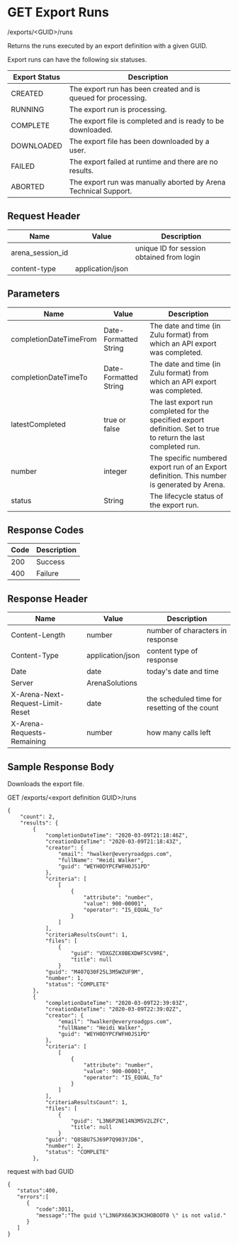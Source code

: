 # GET Export Runs


/exports/&lt;GUID&gt;/runs

Returns the runs executed by an  export definition with a given GUID. 

Export runs can have the following six statuses.


| Export Status<br> | Description<br> |
|  --- |  --- | 
| CREATED<br> | The export run has been created and is queued for processing.<br> |
| RUNNING<br> | The export run is processing.<br> |
| COMPLETE<br> | The export file is completed and is ready to be downloaded.<br> |
| DOWNLOADED<br> | The export file has been downloaded by a user.<br> |
| FAILED<br> | The export failed at runtime and there are no results.<br> |
| ABORTED<br> | The export run was manually aborted by Arena Technical Support.<br> |

## Request Header

| Name<br> | Value<br> | Description<br> |
|  --- |  --- |  --- | 
| arena_session_id<br> |   | unique ID for session obtained from login<br> |
| content\-type<br> | application/json<br> |   |

## Parameters

| Name<br> | Value<br> | Description<br> |
|  --- |  --- |  --- | 
| completionDateTimeFrom<br> | Date\-Formatted String<br> | The date and time \(in Zulu format\) from which an API export was completed.<br> |
| completionDateTimeTo<br> | Date\-Formatted String<br> | The date and time \(in Zulu format\) from which an API export was completed.<br> |
| latestCompleted<br> | true or false<br> | The last export run completed for the specified export definition. Set to true to return the last completed run.<br> |
| number<br> | integer<br> | The specific numbered export run of an Export definition. This number is generated by Arena.<br> |
| status<br> | String<br> | The lifecycle status of the export run.<br> |

## Response Codes

| Code<br> | Description<br> |
|  --- |  --- | 
| 200<br> | Success<br> |
| 400<br> | Failure<br> |

## Response Header

| Name<br> | Value<br> | Description<br> |
|  --- |  --- |  --- | 
| Content\-Length<br> | number<br> | number of characters in response<br> |
| Content\-Type<br> | application/json<br> | content type of response<br> |
| Date<br> | date<br> | today's date and time<br> |
| Server<br> | ArenaSolutions<br> |   |
| X\-Arena\-Next\-Request\-Limit\-Reset<br> | date<br> | the scheduled time for resetting of the count<br> |
| X\-Arena\-Requests\-Remaining<br> | number<br> | how many calls left<br> |

## Sample Response Body
Downloads the export file.



GET /exports/&lt;export definition GUID&gt;/runs

```
{
    "count": 2,
    "results": {
        {
            "completionDateTime": "2020-03-09T21:18:46Z",
            "creationDateTime": "2020-03-09T21:18:43Z",
            "creator": {
                "email": "hwalker@everyroadgps.com",
                "fullName": "Heidi Walker",
                "guid": "WEYH0DYPCFWFH0JS1PD"
            },
            "criteria": [
                [
                    {
                        "attribute": "number",
                        "value": 900-00001",
                        "operator": "IS_EQUAL_To"
                    }
                ]
            ],
            "criteriaResultsCount": 1,
            "files": [
                {
                    "guid": "VDXGZCX0BEXDWF5CV9RE",
                    "title": null
                }
            "guid": "M407Q30F25L3M5WZUF9M",
            "number": 1,
            "status": "COMPLETE"
        },
        {
            "completionDateTime": "2020-03-09T22:39:03Z",
            "creationDateTime": "2020-03-09T22:39:02Z",
            "creator": {
                "email": "hwalker@everyroadgps.com",
                "fullName": "Heidi Walker",
                "guid": "WEYH0DYPCFWFH0JS1PD"
            },
            "criteria": [
                [
                    {
                        "attribute": "number",
                        "value": 900-00001",
                        "operator": "IS_EQUAL_To"
                    }
                ]
            ],
            "criteriaResultsCount": 1,
            "files": [
                {
                    "guid": "L3N6P2NE14N3M5V2LZFC",
                    "title": null
                }
            "guid": "Q8SBU7SJ69P7Q903YJD6",
            "number": 2,
            "status": "COMPLETE"
        },
```
request with bad GUID

```
{  
   "status":400,
   "errors":[  
      {  
         "code":3011,
         "message":"The guid \"L3N6PX663K3K3HOBOOT0 \" is not valid."
      }
   ]
}
```
